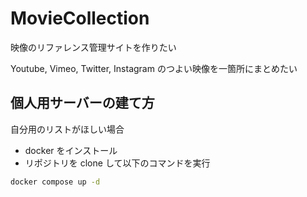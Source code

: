 # MovieCollection
映像のリファレンス管理サイトを作りたい

Youtube, Vimeo, Twitter, Instagram のつよい映像を一箇所にまとめたい


## 個人用サーバーの建て方
自分用のリストがほしい場合

- docker をインストール
- リポジトリを clone して以下のコマンドを実行
```bash
docker compose up -d
```
